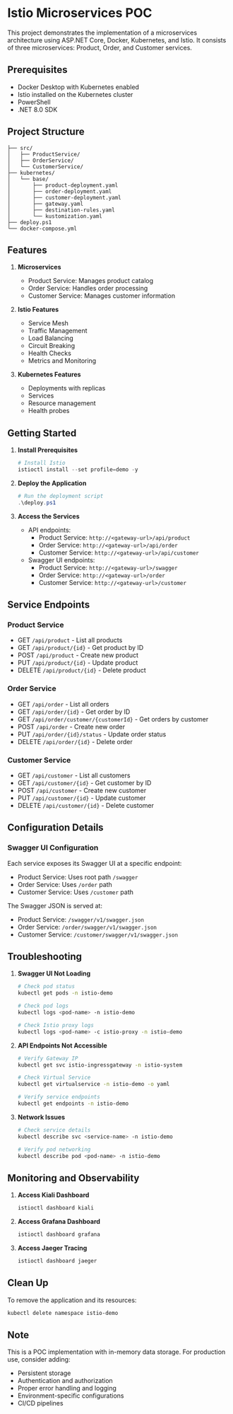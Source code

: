 # Istio Microservices POC

This project demonstrates the implementation of a microservices architecture using ASP.NET Core, Docker, Kubernetes, and Istio. It consists of three microservices: Product, Order, and Customer services.

## Prerequisites

- Docker Desktop with Kubernetes enabled
- Istio installed on the Kubernetes cluster
- PowerShell
- .NET 8.0 SDK

## Project Structure

```
├── src/
│   ├── ProductService/
│   ├── OrderService/
│   └── CustomerService/
├── kubernetes/
│   └── base/
│       ├── product-deployment.yaml
│       ├── order-deployment.yaml
│       ├── customer-deployment.yaml
│       ├── gateway.yaml
│       ├── destination-rules.yaml
│       └── kustomization.yaml
├── deploy.ps1
└── docker-compose.yml
```

## Features

1. **Microservices**
   - Product Service: Manages product catalog
   - Order Service: Handles order processing
   - Customer Service: Manages customer information

2. **Istio Features**
   - Service Mesh
   - Traffic Management
   - Load Balancing
   - Circuit Breaking
   - Health Checks
   - Metrics and Monitoring

3. **Kubernetes Features**
   - Deployments with replicas
   - Services
   - Resource management
   - Health probes

## Getting Started

1. **Install Prerequisites**
   ```powershell
   # Install Istio
   istioctl install --set profile=demo -y
   ```

2. **Deploy the Application**
   ```powershell
   # Run the deployment script
   .\deploy.ps1
   ```

3. **Access the Services**
   - API endpoints:
     * Product Service: `http://<gateway-url>/api/product`
     * Order Service: `http://<gateway-url>/api/order`
     * Customer Service: `http://<gateway-url>/api/customer`
   - Swagger UI endpoints:
     * Product Service: `http://<gateway-url>/swagger`
     * Order Service: `http://<gateway-url>/order`
     * Customer Service: `http://<gateway-url>/customer`

## Service Endpoints

### Product Service
- GET `/api/product` - List all products
- GET `/api/product/{id}` - Get product by ID
- POST `/api/product` - Create new product
- PUT `/api/product/{id}` - Update product
- DELETE `/api/product/{id}` - Delete product

### Order Service
- GET `/api/order` - List all orders
- GET `/api/order/{id}` - Get order by ID
- GET `/api/order/customer/{customerId}` - Get orders by customer
- POST `/api/order` - Create new order
- PUT `/api/order/{id}/status` - Update order status
- DELETE `/api/order/{id}` - Delete order

### Customer Service
- GET `/api/customer` - List all customers
- GET `/api/customer/{id}` - Get customer by ID
- POST `/api/customer` - Create new customer
- PUT `/api/customer/{id}` - Update customer
- DELETE `/api/customer/{id}` - Delete customer

## Configuration Details

### Swagger UI Configuration
Each service exposes its Swagger UI at a specific endpoint:
- Product Service: Uses root path `/swagger`
- Order Service: Uses `/order` path
- Customer Service: Uses `/customer` path

The Swagger JSON is served at:
- Product Service: `/swagger/v1/swagger.json`
- Order Service: `/order/swagger/v1/swagger.json`
- Customer Service: `/customer/swagger/v1/swagger.json`

## Troubleshooting

1. **Swagger UI Not Loading**
   ```bash
   # Check pod status
   kubectl get pods -n istio-demo
   
   # Check pod logs
   kubectl logs <pod-name> -n istio-demo
   
   # Check Istio proxy logs
   kubectl logs <pod-name> -c istio-proxy -n istio-demo
   ```

2. **API Endpoints Not Accessible**
   ```bash
   # Verify Gateway IP
   kubectl get svc istio-ingressgateway -n istio-system
   
   # Check Virtual Service
   kubectl get virtualservice -n istio-demo -o yaml
   
   # Verify service endpoints
   kubectl get endpoints -n istio-demo
   ```

3. **Network Issues**
   ```bash
   # Check service details
   kubectl describe svc <service-name> -n istio-demo
   
   # Verify pod networking
   kubectl describe pod <pod-name> -n istio-demo
   ```

## Monitoring and Observability

1. **Access Kiali Dashboard**
   ```bash
   istioctl dashboard kiali
   ```

2. **Access Grafana Dashboard**
   ```bash
   istioctl dashboard grafana
   ```

3. **Access Jaeger Tracing**
   ```bash
   istioctl dashboard jaeger
   ```

## Clean Up

To remove the application and its resources:

```powershell
kubectl delete namespace istio-demo
```

## Note

This is a POC implementation with in-memory data storage. For production use, consider adding:
- Persistent storage
- Authentication and authorization
- Proper error handling and logging
- Environment-specific configurations
- CI/CD pipelines
